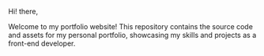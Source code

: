 Hi! there,

Welcome to my portfolio website! This repository contains the source code and assets for my personal portfolio, showcasing my skills and projects as a front-end developer.
